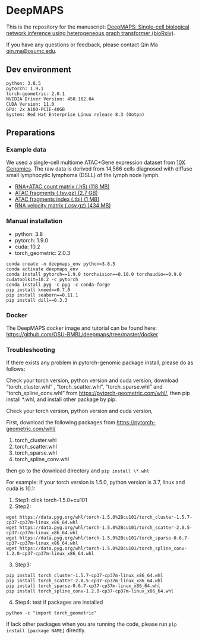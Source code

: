 # DeepMAPS

This is the repository for the manuscript: [DeepMAPS: Single-cell biological network inference using heterogeneous graph transformer (bioRxiv)](https://www.biorxiv.org/content/10.1101/2021.10.31.466658v2).

If you have any questions or feedback, please contact Qin Ma <qin.ma@osumc.edu>.

## Dev environment

```{bash}
python: 3.8.5
pytorch: 1.9.1
torch-geometric: 2.0.1
NVIDIA Driver Version: 450.102.04
CUDA Version: 11.0
GPU: 2x A100-PCIE-40GB
System: Red Hat Enterprise Linux release 8.3 (Ootpa)
```

## Preparations

### Example data

We used a single-cell multiome ATAC+Gene expression dataset from [10X Genomics](https://www.10xgenomics.com/resources/datasets/fresh-frozen-lymph-node-with-b-cell-lymphoma-14-k-sorted-nuclei-1-standard-2-0-0). The raw data is derived from 14,566 cells diagnosed with diffuse small lymphocytic lymphoma (DSLL) of the lymph node lymph.

- [RNA+ATAC count matrix (.h5) (118 MB)](https://bmbl.bmi.osumc.edu/downloadFiles/deepmaps/lymph_node_lymphoma_14k_filtered_feature_bc_matrix.h5)
- [ATAC fragments (.tsv.gz) (2.7 GB)](https://bmbl.bmi.osumc.edu/downloadFiles/deepmaps/lymph_node_lymphoma_14k_atac_fragments.tsv.gz)
- [ATAC fragments index (.tbi) (1 MB)](https://bmbl.bmi.osumc.edu/downloadFiles/deepmaps/lymph_node_lymphoma_14k_atac_fragments.tsv.gz.tbi)
- [RNA velocity matrix (.csv.gz) (434 MB)](https://bmbl.bmi.osumc.edu/downloadFiles/deepmaps/lymph_node_lymphoma_14k_filtered_feature_bc_matrix.csv.gz)

### Manual installation

- python: 3.8
- pytorch: 1.9.0
- cuda: 10.2
- torch_geometric: 2.0.3

```{bash}
conda create -n deepmaps_env python=3.8.5
conda activate deepmaps_env
conda install pytorch==1.9.0 torchvision==0.10.0 torchaudio==0.9.0 cudatoolkit=10.2 -c pytorch
conda install pyg -c pyg -c conda-forge
pip install kneed==0.7.0
pip install seaborn==0.11.1
pip install dill==0.3.3
```

### Docker

The DeepMAPS docker image and tutorial can be found here: https://github.com/OSU-BMBL/deepmaps/tree/master/docker

### Troubleshooting

If there exists any problem in pytorch-genomic package install, please do as follows:

Check your torch version, python version and cuda version, download “torch_cluster.whl” , “torch_scatter.whl”, “torch_sparse.whl” and “torch_spline_conv.whl” from https://pytorch-geometric.com/whl/, then pip install \*.whl, and install other package by pip.

Check your torch version, python version and cuda version,

First, download the following packages from https://pytorch-geometric.com/whl/

1. torch_cluster.whl
2. torch_scatter.whl
3. torch_sparse.whl
4. torch_spline_conv.whl

then go to the download directory and `pip install \*.whl`

For example:
If your torch version is 1.5.0, python version is 3.7, linux and cuda is 10.1:

1. Step1: click torch-1.5.0+cu101
2. Step2:

```
wget https://data.pyg.org/whl/torch-1.5.0%2Bcu101/torch_cluster-1.5.7-cp37-cp37m-linux_x86_64.whl
wget https://data.pyg.org/whl/torch-1.5.0%2Bcu101/torch_scatter-2.0.5-cp37-cp37m-linux_x86_64.whl
wget https://data.pyg.org/whl/torch-1.5.0%2Bcu101/torch_sparse-0.6.7-cp37-cp37m-linux_x86_64.whl
wget https://data.pyg.org/whl/torch-1.5.0%2Bcu101/torch_spline_conv-1.2.0-cp37-cp37m-linux_x86_64.whl
```

3. Step3:

```
pip install torch_cluster-1.5.7-cp37-cp37m-linux_x86_64.whl
pip install torch_scatter-2.0.5-cp37-cp37m-linux_x86_64.whl
pip install torch_sparse-0.6.7-cp37-cp37m-linux_x86_64.whl
pip install torch_spline_conv-1.2.0-cp37-cp37m-linux_x86_64.whl

```

4. Step4: test if packages are installed

```
python -c "import torch_geometric"
```

If lack other packages when you are running the code, please run `pip install [package NAME]` directly.
